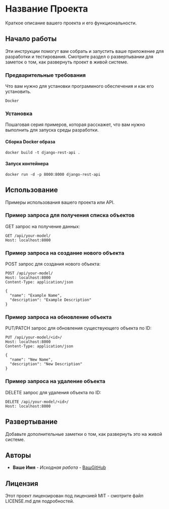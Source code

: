 
# Название Проекта

Краткое описание вашего проекта и его функциональности.

## Начало работы

Эти инструкции помогут вам собрать и запустить ваше приложение для разработки и тестирования. Смотрите раздел о развертывании для заметок о том, как развернуть проект в живой системе.

### Предварительные требования

Что вам нужно для установки программного обеспечения и как его установить.

```
Docker
```

### Установка

Пошаговая серия примеров, которая расскажет, что вам нужно выполнить для запуска среды разработки.

#### Сборка Docker образа

```
docker build -t django-rest-api .
```

#### Запуск контейнера

```
docker run -d -p 8000:8000 django-rest-api
```

## Использование

Примеры использования вашего проекта или API.

### Пример запроса для получения списка объектов

GET запрос на получение данных:

```
GET /api/your-model/
Host: localhost:8000
```

### Пример запроса на создание нового объекта

POST запрос для создания нового объекта:

```
POST /api/your-model/
Host: localhost:8000
Content-Type: application/json

{
  "name": "Example Name",
  "description": "Example Description"
}
```

### Пример запроса на обновление объекта

PUT/PATCH запрос для обновления существующего объекта по ID:

```
PUT /api/your-model/<id>/
Host: localhost:8000
Content-Type: application/json

{
  "name": "New Name",
  "description": "New Description"
}
```

### Пример запроса на удаление объекта

DELETE запрос для удаления объекта по ID:

```
DELETE /api/your-model/<id>/
Host: localhost:8000
```

## Развертывание

Добавьте дополнительные заметки о том, как развернуть это на живой системе.

## Авторы

* **Ваше Имя** - *Исходная работа* - [ВашGitHub](https://github.com/ВашGitHub)

## Лицензия

Этот проект лицензирован под лицензией MIT - смотрите файл LICENSE.md для подробностей.
